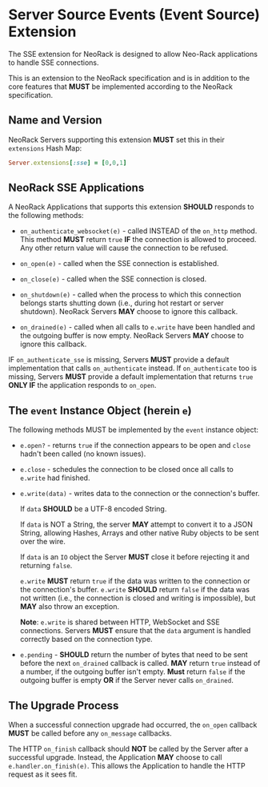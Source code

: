 # Server Source Events (Event Source) Extension

The SSE extension for NeoRack is designed to allow Neo-Rack applications to handle SSE connections.

This is an extension to the NeoRack specification and is in addition to the core features that **MUST** be implemented according to the NeoRack specification.

## Name and Version

NeoRack Servers supporting this extension **MUST** set this in their `extensions` Hash Map:

```ruby
Server.extensions[:sse] = [0,0,1]
```

## NeoRack SSE Applications

A NeoRack Applications that supports this extension **SHOULD** responds to the following methods:

* `on_authenticate_websocket(e)` - called INSTEAD of the `on_http` method. This method **MUST** return `true` **IF** the connection is allowed to proceed. Any other return value will cause the connection to be refused.

* `on_open(e)` - called when the SSE connection is established.

* `on_close(e)` - called when the SSE connection is closed.

* `on_shutdown(e)` - called when the process to which this connection belongs starts shutting down (i.e., during hot restart or server shutdown). NeoRack Servers **MAY** choose to ignore this callback.

* `on_drained(e)` - called when all calls to `e.write` have been handled and the outgoing buffer is now empty. NeoRack Servers **MAY** choose to ignore this callback.

IF `on_authenticate_sse` is missing, Servers **MUST** provide a default implementation that calls `on_authenticate` instead. If `on_authenticate` too is missing, Servers **MUST** provide a default implementation that returns `true` **ONLY IF** the application responds to `on_open`.

## The `event` Instance Object (herein `e`)

The following methods MUST be implemented by the `event` instance object:

* `e.open?` - returns `true` if the connection appears to be open and `close` hadn't been called (no known issues).

* `e.close` - schedules the connection to be closed once all calls to `e.write` had finished.

* `e.write(data)` - writes data to the connection or the connection's buffer.

    If `data` **SHOULD** be a UTF-8 encoded String.

    If `data` is NOT a String, the server **MAY** attempt to convert it to a JSON String, allowing Hashes, Arrays and other native Ruby objects to be sent over the wire.

    If `data` is an `IO` object the Server **MUST** close it before rejecting it and returning `false`.

    `e.write` **MUST** return `true` if the data was written to the connection or the connection's buffer. `e.write` **SHOULD** return `false` if the data was not written (i.e., the connection is closed and writing is impossible), but **MAY** also throw an exception.

    **Note**: `e.write` is shared between HTTP, WebSocket and SSE connections. Servers **MUST** ensure that the `data` argument is handled correctly based on the connection type.

* `e.pending` - **SHOULD** return the number of bytes that need to be sent before the next `on_drained` callback is called. **MAY** return `true` instead of a number, if the outgoing buffer isn't empty. **Must** return `false` if the outgoing buffer is empty **OR** if the Server never calls `on_drained`.

## The Upgrade Process

When a successful connection upgrade had occurred, the `on_open` callback **MUST** be called before any `on_message` callbacks.

The HTTP `on_finish` callback should **NOT** be called by the Server after a successful upgrade. Instead, the Application **MAY** choose to call `e.handler.on_finish(e)`. This allows the Application to handle the HTTP request as it sees fit.


